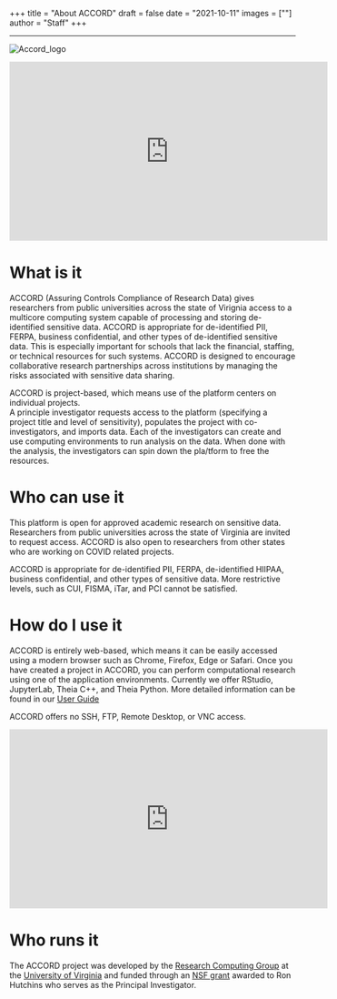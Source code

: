 +++
title = "About ACCORD"
draft = false
date = "2021-10-11"
images = [""]
author = "Staff"
+++

***

![Accord_logo](/images/accord/ACCORD_logo.png)

<iframe width="560" height="315" src="https://www.youtube.com/embed/JvrhVyX-wdM" title="YouTube video player" frameborder="0" allow="accelerometer; autoplay; clipboard-write; encrypted-media; gyroscope; picture-in-picture" allowfullscreen></iframe>

# What is it

ACCORD (Assuring Controls Compliance of Research Data) gives researchers from public universities across the state of Virignia access to a multicore computing system capable of processing and storing de-identified sensitive data. ACCORD is appropriate for de-identified PII, FERPA, business confidential, and other types of de-identified sensitive data. This is especially important for schools that lack the financial, staffing, or technical resources for such systems. ACCORD is designed to encourage collaborative research partnerships across institutions by managing the risks associated with sensitive data sharing.

ACCORD is project-based, which means use of the platform centers on individual projects.   
A principle investigator requests access to the platform (specifying a project title and level of sensitivity), populates the project with co-investigators,  and imports data. Each of the investigators can create and use computing environments to run analysis on the data. When done with the analysis, the investigators can spin down the pla/tform to free the resources.  

# Who can use it

This platform is open for approved academic research on sensitive data. Researchers from
public universities across the state of Virginia are invited to request access. ACCORD is also open to researchers from other states who are working on COVID related projects.

ACCORD is appropriate for de-identified PII, FERPA, de-identified HIIPAA, business confidential, and other types of sensitive data. More
restrictive levels, such as CUI, FISMA, iTar, and PCI cannot be satisfied.

# How do I use it

ACCORD is entirely web-based, which means it can be easily accessed using a modern browser such as Chrome, Firefox, Edge or Safari. Once you have created a project in ACCORD, you can perform computational research using one of the application environments. Currently we offer RStudio, JupyterLab, Theia C++, and Theia Python. More detailed information can be found in our [User Guide](/userinfo/accord/userguide/)

ACCORD offers no SSH, FTP, Remote Desktop, or VNC access.

<iframe width="560" height="315" src="https://www.youtube.com/embed/7F-OPdQG7QQ" title="YouTube video player" frameborder="0" allow="accelerometer; autoplay; clipboard-write; encrypted-media; gyroscope; picture-in-picture" allowfullscreen></iframe>
<br>

# Who runs it

The ACCORD project was developed by the [Research Computing Group](https://www.rc.virginia.edu) at the [University of Virginia](https://www.virginia.edu/) and funded through an [NSF grant](https://www.nsf.gov/awardsearch/showAward?AWD_ID=1919667) awarded to Ron Hutchins who serves as the Principal Investigator.
